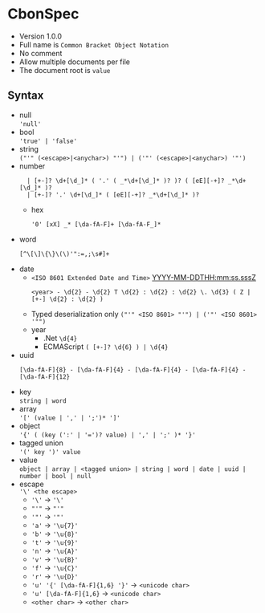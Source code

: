 # CbonSpec

- Version 1.0.0
- Full name is `Common Bracket Object Notation`
- No comment  
- Allow multiple documents per file  
- The document root is `value`

## Syntax
- null  
  `'null'`
- bool  
  `'true' | 'false'`
- string  
  `("'" (<escape>|<anychar>) "'") | ('"' (<escape>|<anychar>) '"')`
- number  
  ```regex
    | [+-]? \d+[\d_]* ( '.' ( _*\d+[\d_]* )? )? ( [eE][-+]? _*\d+[\d_]* )?
    | [+-]? '.' \d+[\d_]* ( [eE][-+]? _*\d+[\d_]* )?
  ```
  - hex  
    ```regex
    '0' [xX] _* [\da-fA-F]+ [\da-fA-F_]*
    ```
- word  
  ```regex
  [^\[\]\{\}\(\)'":=,;\s#]+
  ```
- date  
  - `<ISO 8601 Extended Date and Time>` [YYYY-MM-DDTHH:mm:ss.sssZ](https://tc39.github.io/ecma262/#sec-date-time-string-format)  
    ```regex
    <year> - \d{2} - \d{2} T \d{2} : \d{2} : \d{2} \. \d{3} ( Z | [+-] \d{2} : \d{2} )
    ```  
  - Typed deserialization only `("'" <ISO 8601> "'") | ('"' <ISO 8601> '"")`  
  - year
    - .Net `\d{4}`
    - ECMAScript `( [+-]? \d{6} ) | \d{4}`
- uuid
  ```regex
  [\da-fA-F]{8} - [\da-fA-F]{4} - [\da-fA-F]{4} - [\da-fA-F]{4} - [\da-fA-F]{12}
  ```
- key  
  `string | word`
- array  
  `'[' (value | ',' | ';')* ']'`
- object  
  `'{' ( (key (':' | '=')? value) | ',' | ';' )* '}'`
- tagged union  
  `'(' key ')' value`
- value  
  `object | array | <tagged union> | string | word | date | uuid | number | bool | null`
- escape  
  `'\' <the escape>`
  - `'\'` -> `'\'`
  - `"'"` -> `"'"`
  - `'"'` -> `'"'`
  - `'a'` -> `'\u{7}'`
  - `'b'` -> `'\u{8}'`
  - `'t'` -> `'\u{9}'`
  - `'n'` -> `'\u{A}'`
  - `'v'` -> `'\u{B}'`
  - `'f'` -> `'\u{C}'`
  - `'r'` -> `'\u{D}'`
  - `'u' '{' [\da-fA-F]{1,6} '}'` -> `<unicode char>`
  - `'u' [\da-fA-F]{1,6}` -> `<unicode char>`
  - `<other char>` -> `<other char>`
